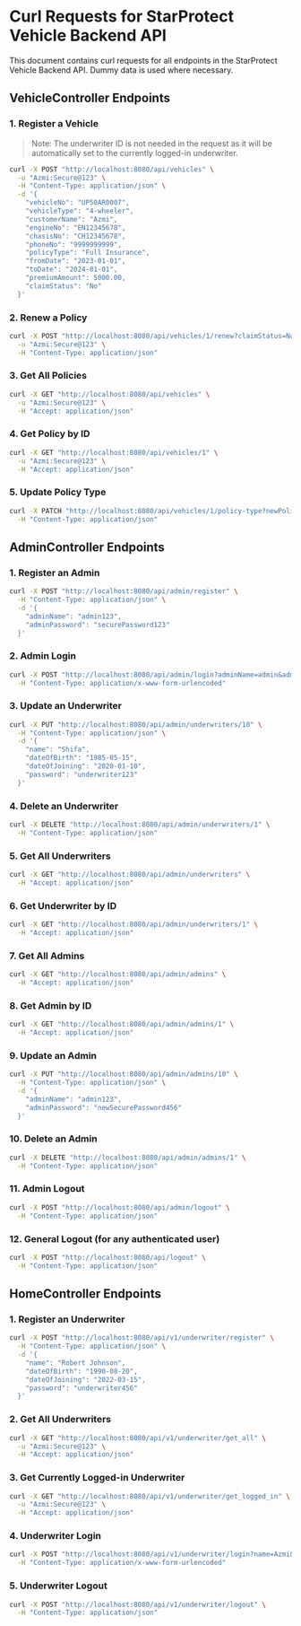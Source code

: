 # Curl Requests for StarProtect Vehicle Backend API

This document contains curl requests for all endpoints in the StarProtect Vehicle Backend API. Dummy data is used where necessary.

## VehicleController Endpoints

### 1. Register a Vehicle
> Note: The underwriter ID is not needed in the request as it will be automatically set to the currently logged-in underwriter.

```bash
curl -X POST "http://localhost:8080/api/vehicles" \
  -u "Azmi:Secure@123" \
  -H "Content-Type: application/json" \
  -d '{
    "vehicleNo": "UP50AR0007",
    "vehicleType": "4-wheeler",
    "customerName": "Azmi",
    "engineNo": "EN12345678",
    "chasisNo": "CH12345678",
    "phoneNo": "9999999999",
    "policyType": "Full Insurance",
    "fromDate": "2023-01-01",
    "toDate": "2024-01-01",
    "premiumAmount": 5000.00,
    "claimStatus": "No"
  }'
```

### 2. Renew a Policy
```bash
curl -X POST "http://localhost:8080/api/vehicles/1/renew?claimStatus=No" \
  -u "Azmi:Secure@123" \
  -H "Content-Type: application/json"
```

### 3. Get All Policies
```bash
curl -X GET "http://localhost:8080/api/vehicles" \
  -u "Azmi:Secure@123" \
  -H "Accept: application/json"
```

### 4. Get Policy by ID
```bash
curl -X GET "http://localhost:8080/api/vehicles/1" \
  -u "Azmi:Secure@123" \
  -H "Accept: application/json"
```

### 5. Update Policy Type
```bash
curl -X PATCH "http://localhost:8080/api/vehicles/1/policy-type?newPolicyType=Third%20Party" \
  -H "Content-Type: application/json"
```

## AdminController Endpoints

### 1. Register an Admin
```bash
curl -X POST "http://localhost:8080/api/admin/register" \
  -H "Content-Type: application/json" \
  -d '{
    "adminName": "admin123",
    "adminPassword": "securePassword123"
  }'
```

### 2. Admin Login
```bash
curl -X POST "http://localhost:8080/api/admin/login?adminName=admin&adminPassword=admin123" \
  -H "Content-Type: application/x-www-form-urlencoded"
```

### 3. Update an Underwriter
```bash
curl -X PUT "http://localhost:8080/api/admin/underwriters/10" \
  -H "Content-Type: application/json" \
  -d '{
    "name": "Shifa",
    "dateOfBirth": "1985-05-15",
    "dateOfJoining": "2020-01-10",
    "password": "underwriter123"
  }'
```

### 4. Delete an Underwriter
```bash
curl -X DELETE "http://localhost:8080/api/admin/underwriters/1" \
  -H "Content-Type: application/json"
```

### 5. Get All Underwriters
```bash
curl -X GET "http://localhost:8080/api/admin/underwriters" \
  -H "Accept: application/json"
```

### 6. Get Underwriter by ID
```bash
curl -X GET "http://localhost:8080/api/admin/underwriters/1" \
  -H "Accept: application/json"
```

### 7. Get All Admins
```bash
curl -X GET "http://localhost:8080/api/admin/admins" \
  -H "Accept: application/json"
```

### 8. Get Admin by ID
```bash
curl -X GET "http://localhost:8080/api/admin/admins/1" \
  -H "Accept: application/json"
```

### 9. Update an Admin
```bash
curl -X PUT "http://localhost:8080/api/admin/admins/10" \
  -H "Content-Type: application/json" \
  -d '{
    "adminName": "admin123",
    "adminPassword": "newSecurePassword456"
  }'
```

### 10. Delete an Admin
```bash
curl -X DELETE "http://localhost:8080/api/admin/admins/1" \
  -H "Content-Type: application/json"
```

### 11. Admin Logout
```bash
curl -X POST "http://localhost:8080/api/admin/logout" \
  -H "Content-Type: application/json"
```

### 12. General Logout (for any authenticated user)
```bash
curl -X POST "http://localhost:8080/api/logout" \
  -H "Content-Type: application/json"
```

## HomeController Endpoints

### 1. Register an Underwriter
```bash
curl -X POST "http://localhost:8080/api/v1/underwriter/register" \
  -H "Content-Type: application/json" \
  -d '{
    "name": "Robert Johnson",
    "dateOfBirth": "1990-08-20",
    "dateOfJoining": "2022-03-15",
    "password": "underwriter456"
  }'
```

### 2. Get All Underwriters
```bash
curl -X GET "http://localhost:8080/api/v1/underwriter/get_all" \
  -u "Azmi:Secure@123" \
  -H "Accept: application/json"
```

### 3. Get Currently Logged-in Underwriter
```bash
curl -X GET "http://localhost:8080/api/v1/underwriter/get_logged_in" \
  -u "Azmi:Secure@123" \
  -H "Accept: application/json"
```

### 4. Underwriter Login
```bash
curl -X POST "http://localhost:8080/api/v1/underwriter/login?name=Azmi&password=Secure@123" \
  -H "Content-Type: application/x-www-form-urlencoded"
```

### 5. Underwriter Logout
```bash
curl -X POST "http://localhost:8080/api/v1/underwriter/logout" \
  -H "Content-Type: application/json"
```

